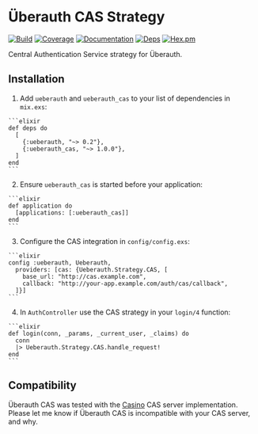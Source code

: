 # Überauth CAS Strategy

[![Build](https://travis-ci.org/marceldegraaf/ueberauth_cas.svg?branch=master)](https://travis-ci.org/marceldegraaf/ueberauth_cas)
[![Coverage](https://coveralls.io/repos/github/marceldegraaf/ueberauth_cas/badge.svg?branch=master)](https://coveralls.io/github/marceldegraaf/ueberauth_cas?branch=master)
[![Documentation](http://inch-ci.org/github/marceldegraaf/ueberauth_cas.svg)](http://inch-ci.org/github/marceldegraaf/ueberauth_cas)
[![Deps](https://beta.hexfaktor.org/badge/all/github/marceldegraaf/ueberauth_cas.svg)](https://beta.hexfaktor.org/github/marceldegraaf/ueberauth_cas)
[![Hex.pm](https://img.shields.io/hexpm/v/plug.svg?maxAge=2592000)](https://hex.pm/packages/ueberauth_cas)

Central Authentication Service strategy for Überauth.

## Installation

  1. Add `ueberauth` and `ueberauth_cas` to your list of dependencies in `mix.exs`:

    ```elixir
    def deps do
      [
        {:ueberauth, "~> 0.2"},
        {:ueberauth_cas, "~> 1.0.0"},
      ]
    end
    ```

  2. Ensure `ueberauth_cas` is started before your application:

    ```elixir
    def application do
      [applications: [:ueberauth_cas]]
    end
    ```

  3. Configure the CAS integration in `config/config.exs`:

    ```elixir
    config :ueberauth, Ueberauth,
      providers: [cas: {Ueberauth.Strategy.CAS, [
        base_url: "http://cas.example.com",
        callback: "http://your-app.example.com/auth/cas/callback",
      ]}]
    ```

  4. In `AuthController` use the CAS strategy in your `login/4` function:

    ```elixir
    def login(conn, _params, _current_user, _claims) do
      conn
      |> Ueberauth.Strategy.CAS.handle_request!
    end
    ```

## Compatibility

Überauth CAS was tested with the [Casino](http://casino.rbcas.com/) CAS server
implementation. Please let me know if Überauth CAS is incompatible with your CAS
server, and why.
